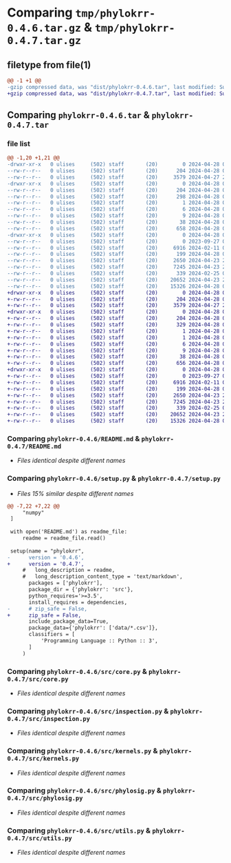 # Comparing `tmp/phylokrr-0.4.6.tar.gz` & `tmp/phylokrr-0.4.7.tar.gz`

## filetype from file(1)

```diff
@@ -1 +1 @@
-gzip compressed data, was "dist/phylokrr-0.4.6.tar", last modified: Sun Apr 28 04:02:55 2024, max compression
+gzip compressed data, was "dist/phylokrr-0.4.7.tar", last modified: Sun Apr 28 04:13:20 2024, max compression
```

## Comparing `phylokrr-0.4.6.tar` & `phylokrr-0.4.7.tar`

### file list

```diff
@@ -1,20 +1,21 @@
-drwxr-xr-x   0 ulises     (502) staff       (20)        0 2024-04-28 04:02:55.000000 phylokrr-0.4.6/
--rw-r--r--   0 ulises     (502) staff       (20)      204 2024-04-28 04:02:55.000000 phylokrr-0.4.6/PKG-INFO
--rw-r--r--   0 ulises     (502) staff       (20)     3579 2024-04-27 21:04:58.000000 phylokrr-0.4.6/README.md
-drwxr-xr-x   0 ulises     (502) staff       (20)        0 2024-04-28 04:02:55.000000 phylokrr-0.4.6/phylokrr.egg-info/
--rw-r--r--   0 ulises     (502) staff       (20)      204 2024-04-28 04:02:55.000000 phylokrr-0.4.6/phylokrr.egg-info/PKG-INFO
--rw-r--r--   0 ulises     (502) staff       (20)      298 2024-04-28 04:02:55.000000 phylokrr-0.4.6/phylokrr.egg-info/SOURCES.txt
--rw-r--r--   0 ulises     (502) staff       (20)        1 2024-04-28 04:02:55.000000 phylokrr-0.4.6/phylokrr.egg-info/dependency_links.txt
--rw-r--r--   0 ulises     (502) staff       (20)        6 2024-04-28 04:02:55.000000 phylokrr-0.4.6/phylokrr.egg-info/requires.txt
--rw-r--r--   0 ulises     (502) staff       (20)        9 2024-04-28 04:02:55.000000 phylokrr-0.4.6/phylokrr.egg-info/top_level.txt
--rw-r--r--   0 ulises     (502) staff       (20)       38 2024-04-28 04:02:55.000000 phylokrr-0.4.6/setup.cfg
--rw-r--r--   0 ulises     (502) staff       (20)      658 2024-04-28 03:34:59.000000 phylokrr-0.4.6/setup.py
-drwxr-xr-x   0 ulises     (502) staff       (20)        0 2024-04-28 04:02:55.000000 phylokrr-0.4.6/src/
--rw-r--r--   0 ulises     (502) staff       (20)        0 2023-09-27 05:08:48.000000 phylokrr-0.4.6/src/__init__.py
--rw-r--r--   0 ulises     (502) staff       (20)     6916 2024-02-11 02:35:07.000000 phylokrr-0.4.6/src/core.py
--rw-r--r--   0 ulises     (502) staff       (20)      199 2024-04-28 03:28:17.000000 phylokrr-0.4.6/src/datasets.py
--rw-r--r--   0 ulises     (502) staff       (20)     2650 2024-04-23 23:57:46.000000 phylokrr-0.4.6/src/inspection.py
--rw-r--r--   0 ulises     (502) staff       (20)     7245 2024-04-23 23:30:12.000000 phylokrr-0.4.6/src/kernels.py
--rw-r--r--   0 ulises     (502) staff       (20)      339 2024-02-25 06:38:58.000000 phylokrr-0.4.6/src/metrics.py
--rw-r--r--   0 ulises     (502) staff       (20)    20652 2024-04-23 23:32:36.000000 phylokrr-0.4.6/src/phylosig.py
--rw-r--r--   0 ulises     (502) staff       (20)    15326 2024-04-28 01:15:05.000000 phylokrr-0.4.6/src/utils.py
+drwxr-xr-x   0 ulises     (502) staff       (20)        0 2024-04-28 04:13:20.000000 phylokrr-0.4.7/
+-rw-r--r--   0 ulises     (502) staff       (20)      204 2024-04-28 04:13:20.000000 phylokrr-0.4.7/PKG-INFO
+-rw-r--r--   0 ulises     (502) staff       (20)     3579 2024-04-27 21:04:58.000000 phylokrr-0.4.7/README.md
+drwxr-xr-x   0 ulises     (502) staff       (20)        0 2024-04-28 04:13:20.000000 phylokrr-0.4.7/phylokrr.egg-info/
+-rw-r--r--   0 ulises     (502) staff       (20)      204 2024-04-28 04:13:20.000000 phylokrr-0.4.7/phylokrr.egg-info/PKG-INFO
+-rw-r--r--   0 ulises     (502) staff       (20)      329 2024-04-28 04:13:20.000000 phylokrr-0.4.7/phylokrr.egg-info/SOURCES.txt
+-rw-r--r--   0 ulises     (502) staff       (20)        1 2024-04-28 04:13:20.000000 phylokrr-0.4.7/phylokrr.egg-info/dependency_links.txt
+-rw-r--r--   0 ulises     (502) staff       (20)        1 2024-04-28 04:13:20.000000 phylokrr-0.4.7/phylokrr.egg-info/not-zip-safe
+-rw-r--r--   0 ulises     (502) staff       (20)        6 2024-04-28 04:13:20.000000 phylokrr-0.4.7/phylokrr.egg-info/requires.txt
+-rw-r--r--   0 ulises     (502) staff       (20)        9 2024-04-28 04:13:20.000000 phylokrr-0.4.7/phylokrr.egg-info/top_level.txt
+-rw-r--r--   0 ulises     (502) staff       (20)       38 2024-04-28 04:13:20.000000 phylokrr-0.4.7/setup.cfg
+-rw-r--r--   0 ulises     (502) staff       (20)      656 2024-04-28 04:12:32.000000 phylokrr-0.4.7/setup.py
+drwxr-xr-x   0 ulises     (502) staff       (20)        0 2024-04-28 04:13:20.000000 phylokrr-0.4.7/src/
+-rw-r--r--   0 ulises     (502) staff       (20)        0 2023-09-27 05:08:48.000000 phylokrr-0.4.7/src/__init__.py
+-rw-r--r--   0 ulises     (502) staff       (20)     6916 2024-02-11 02:35:07.000000 phylokrr-0.4.7/src/core.py
+-rw-r--r--   0 ulises     (502) staff       (20)      199 2024-04-28 03:28:17.000000 phylokrr-0.4.7/src/datasets.py
+-rw-r--r--   0 ulises     (502) staff       (20)     2650 2024-04-23 23:57:46.000000 phylokrr-0.4.7/src/inspection.py
+-rw-r--r--   0 ulises     (502) staff       (20)     7245 2024-04-23 23:30:12.000000 phylokrr-0.4.7/src/kernels.py
+-rw-r--r--   0 ulises     (502) staff       (20)      339 2024-02-25 06:38:58.000000 phylokrr-0.4.7/src/metrics.py
+-rw-r--r--   0 ulises     (502) staff       (20)    20652 2024-04-23 23:32:36.000000 phylokrr-0.4.7/src/phylosig.py
+-rw-r--r--   0 ulises     (502) staff       (20)    15326 2024-04-28 01:15:05.000000 phylokrr-0.4.7/src/utils.py
```

### Comparing `phylokrr-0.4.6/README.md` & `phylokrr-0.4.7/README.md`

 * *Files identical despite different names*

### Comparing `phylokrr-0.4.6/setup.py` & `phylokrr-0.4.7/setup.py`

 * *Files 15% similar despite different names*

```diff
@@ -7,22 +7,22 @@
     "numpy"
 ]
 
 with open('README.md') as readme_file:
     readme = readme_file.read()
 
 setup(name = "phylokrr",
-      version = '0.4.6',
+      version = '0.4.7',
     #   long_description = readme,
     #   long_description_content_type = 'text/markdown',
       packages = ['phylokrr'],
       package_dir = {'phylokrr': 'src'},
       python_requires='>=3.5',
       install_requires = dependencies,
-      # zip_safe = False,
+      zip_safe = False,
       include_package_data=True,
       package_data={'phylokrr': ['data/*.csv']},
       classifiers = [
           'Programming Language :: Python :: 3',
       ]
     )
```

### Comparing `phylokrr-0.4.6/src/core.py` & `phylokrr-0.4.7/src/core.py`

 * *Files identical despite different names*

### Comparing `phylokrr-0.4.6/src/inspection.py` & `phylokrr-0.4.7/src/inspection.py`

 * *Files identical despite different names*

### Comparing `phylokrr-0.4.6/src/kernels.py` & `phylokrr-0.4.7/src/kernels.py`

 * *Files identical despite different names*

### Comparing `phylokrr-0.4.6/src/phylosig.py` & `phylokrr-0.4.7/src/phylosig.py`

 * *Files identical despite different names*

### Comparing `phylokrr-0.4.6/src/utils.py` & `phylokrr-0.4.7/src/utils.py`

 * *Files identical despite different names*

